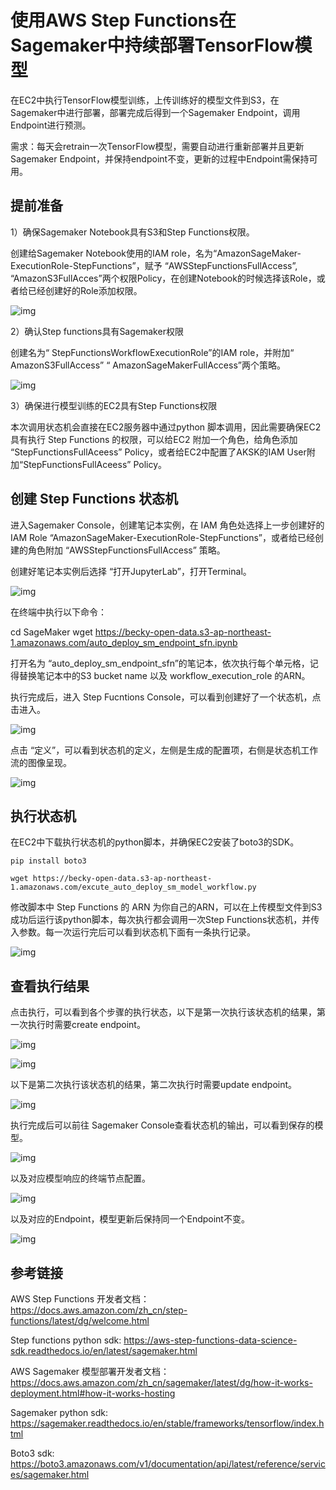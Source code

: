 # 使用AWS Step Functions在Sagemaker中持续部署TensorFlow模型


在EC2中执行TensorFlow模型训练，上传训练好的模型文件到S3，在Sagemaker中进行部署，部署完成后得到一个Sagemaker Endpoint，调用Endpoint进行预测。

需求：每天会retrain一次TensorFlow模型，需要自动进行重新部署并且更新Sagemaker Endpoint，并保持endpoint不变，更新的过程中Endpoint需保持可用。



## 提前准备

1）确保Sagemaker Notebook具有S3和Step Functions权限。

创建给Sagemaker Notebook使用的IAM role，名为“AmazonSageMaker-ExecutionRole-StepFunctions”，赋予 “AWSStepFunctionsFullAccess”, “AmazonS3FullAcces”两个权限Policy，在创建Notebook的时候选择该Role，或者给已经创建好的Role添加权限。

![img](file:////Users/beibeizh/Library/Group%20Containers/UBF8T346G9.Office/TemporaryItems/msohtmlclip/clip_image001.png)

 

2）确认Step functions具有Sagemaker权限

创建名为“ StepFunctionsWorkflowExecutionRole”的IAM role，并附加“ AmazonS3FullAccess” “ AmazonSageMakerFullAccess”两个策略。

![img](file:////Users/beibeizh/Library/Group%20Containers/UBF8T346G9.Office/TemporaryItems/msohtmlclip/clip_image001.png)

 

3）确保进行模型训练的EC2具有Step Functions权限

本次调用状态机会直接在EC2服务器中通过python 脚本调用，因此需要确保EC2具有执行 Step Functions 的权限，可以给EC2 附加一个角色，给角色添加 “StepFunctionsFullAceess” Policy，或者给EC2中配置了AKSK的IAM User附加“StepFunctionsFullAceess” Policy。

 

 ## 创建 Step Functions 状态机

进入Sagemaker Console，创建笔记本实例，在 IAM 角色处选择上一步创建好的 IAM Role “AmazonSageMaker-ExecutionRole-StepFunctions”，或者给已经创建的角色附加 “AWSStepFunctionsFullAccess” 策略。

创建好笔记本实例后选择 “打开JupyterLab”，打开Terminal。

![img](file:////Users/beibeizh/Library/Group%20Containers/UBF8T346G9.Office/TemporaryItems/msohtmlclip/clip_image002.png)

在终端中执行以下命令：

cd SageMaker
 wget https://becky-open-data.s3-ap-northeast-1.amazonaws.com/auto_deploy_sm_endpoint_sfn.ipynb

 

打开名为 “auto_deploy_sm_endpoint_sfn”的笔记本，依次执行每个单元格，记得替换笔记本中的S3 bucket name 以及 workflow_execution_role 的ARN。

 

执行完成后，进入 Step Fucntions Console，可以看到创建好了一个状态机，点击进入。

![img](file:////Users/beibeizh/Library/Group%20Containers/UBF8T346G9.Office/TemporaryItems/msohtmlclip/clip_image003.png)

 

点击 “定义”，可以看到状态机的定义，左侧是生成的配置项，右侧是状态机工作流的图像呈现。

![img](file:////Users/beibeizh/Library/Group%20Containers/UBF8T346G9.Office/TemporaryItems/msohtmlclip/clip_image004.png)

 

## 执行状态机

 在EC2中下载执行状态机的python脚本，并确保EC2安装了boto3的SDK。

```
pip install boto3

wget https://becky-open-data.s3-ap-northeast-1.amazonaws.com/excute_auto_deploy_sm_model_workflow.py
```

 修改脚本中 Step Functions 的 ARN 为你自己的ARN，可以在上传模型文件到S3成功后运行该python脚本，每次执行都会调用一次Step Functions状态机，并传入参数。每一次运行完后可以看到状态机下面有一条执行记录。

![img](file:////Users/beibeizh/Library/Group%20Containers/UBF8T346G9.Office/TemporaryItems/msohtmlclip/clip_image005.png)

 

## 查看执行结果

点击执行，可以看到各个步骤的执行状态，以下是第一次执行该状态机的结果，第一次执行时需要create endpoint。

![img](file:////Users/beibeizh/Library/Group%20Containers/UBF8T346G9.Office/TemporaryItems/msohtmlclip/clip_image005.png)

![img](file:////Users/beibeizh/Library/Group%20Containers/UBF8T346G9.Office/TemporaryItems/msohtmlclip/clip_image006.png)

以下是第二次执行该状态机的结果，第二次执行时需要update endpoint。

![img](file:////Users/beibeizh/Library/Group%20Containers/UBF8T346G9.Office/TemporaryItems/msohtmlclip/clip_image007.png)

 

执行完成后可以前往 Sagemaker Console查看状态机的输出，可以看到保存的模型。

![img](file:////Users/beibeizh/Library/Group%20Containers/UBF8T346G9.Office/TemporaryItems/msohtmlclip/clip_image008.png)

 

以及对应模型响应的终端节点配置。

![img](file:////Users/beibeizh/Library/Group%20Containers/UBF8T346G9.Office/TemporaryItems/msohtmlclip/clip_image009.png)

 

以及对应的Endpoint，模型更新后保持同一个Endpoint不变。

![img](file:////Users/beibeizh/Library/Group%20Containers/UBF8T346G9.Office/TemporaryItems/msohtmlclip/clip_image010.png)

 

 ## 参考链接

AWS Step Functions 开发者文档：https://docs.aws.amazon.com/zh_cn/step-functions/latest/dg/welcome.html

Step functions python sdk: https://aws-step-functions-data-science-sdk.readthedocs.io/en/latest/sagemaker.html

AWS Sagemaker 模型部署开发者文档：https://docs.aws.amazon.com/zh_cn/sagemaker/latest/dg/how-it-works-deployment.html#how-it-works-hosting

Sagemaker python sdk: https://sagemaker.readthedocs.io/en/stable/frameworks/tensorflow/index.html

Boto3 sdk: https://boto3.amazonaws.com/v1/documentation/api/latest/reference/services/sagemaker.html